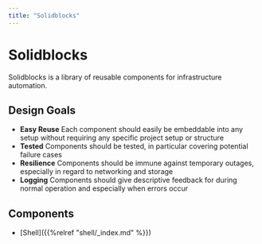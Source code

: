 ```yaml
---
title: "Solidblocks"
---
```


# Solidblocks

Solidblocks is a library of reusable components for infrastructure  automation. 

## Design Goals

* **Easy Reuse** Each component should easily be embeddable into any setup without requiring any specific project setup or structure
* **Tested** Components should be tested, in particular covering potential failure cases
* **Resilience** Components should be immune against temporary outages, especially in regard to networking and storage
* **Logging** Components should give descriptive feedback for during normal operation and especially when errors occur


## Components

* [Shell]({{%relref "shell/_index.md" %}})

